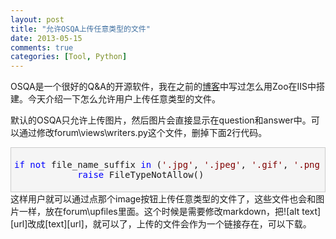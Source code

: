 ```yaml
---
layout: post
title: "允许OSQA上传任意类型的文件"
date: 2013-05-15
comments: true
categories: [Tool, Python]
---
```

<p>OSQA是一个很好的Q&amp;A的开源软件，我在之前的<a href="http://www.cnblogs.com/fresky/archive/2012/10/25/2739190.html">博客</a>中写过怎么用Zoo在IIS中搭建。今天介绍一下怎么允许用户上传任意类型的文件。</p>  <p>默认的OSQA只允许上传图片，然后图片会直接显示在question和answer中。可以通过修改forum\views\writers.py这个文件，删掉下面2行代码。</p>  <p>   <div style="border-bottom: #cccccc 1px solid; border-left: #cccccc 1px solid; padding-bottom: 5px; background-color: #f5f5f5; padding-left: 5px; padding-right: 5px; border-top: #cccccc 1px solid; border-right: #cccccc 1px solid; padding-top: 5px" class="cnblogs_code">     <pre><span style="color: #0000ff">if</span> <span style="color: #0000ff">not</span> file_name_suffix <span style="color: #0000ff">in</span> (<span style="color: #800000">'</span><span style="color: #800000">.jpg</span><span style="color: #800000">'</span>, <span style="color: #800000">'</span><span style="color: #800000">.jpeg</span><span style="color: #800000">'</span>, <span style="color: #800000">'</span><span style="color: #800000">.gif</span><span style="color: #800000">'</span>, <span style="color: #800000">'</span><span style="color: #800000">.png</span><span style="color: #800000">'</span>, <span style="color: #800000">'</span><span style="color: #800000">.bmp</span><span style="color: #800000">'</span>, <span style="color: #800000">'</span><span style="color: #800000">.tiff</span><span style="color: #800000">'</span>, <span style="color: #800000">'</span><span style="color: #800000">.ico</span><span style="color: #800000">'</span><span style="color: #000000">):
            </span><span style="color: #0000ff">raise</span> FileTypeNotAllow()</pre>
  </div>
这样用户就可以通过点那个image按钮上传任意类型的文件了，这些文件也会和图片一样，放在forum\upfiles里面。这个时候是需要修改markdown，把![alt text][url]改成[text][url]，就可以了，上传的文件会作为一个链接存在，可以下载。

  </p>